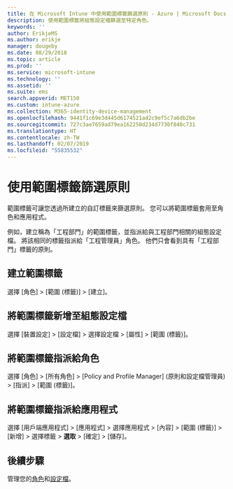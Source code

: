 ```yaml
---
title: 在 Microsoft Intune 中使用範圍標籤篩選原則 - Azure | Microsoft Docs
description: 使用範圍標籤將組態設定檔篩選至特定角色。
keywords: ''
author: ErikjeMS
ms.author: erikje
manager: dougeby
ms.date: 08/29/2018
ms.topic: article
ms.prod: ''
ms.service: microsoft-intune
ms.technology: ''
ms.assetid: ''
ms.suite: ems
search.appverid: MET150
ms.custom: intune-azure
ms.collection: M365-identity-device-management
ms.openlocfilehash: 9441f1c69e3d445d6174521ad2c9ef5c7a6db2be
ms.sourcegitcommit: 727c3ae7659ad79ea162250d234d7730f840c731
ms.translationtype: HT
ms.contentlocale: zh-TW
ms.lasthandoff: 02/07/2019
ms.locfileid: "55835532"
---
```

# <a name="use-scope-tags-to-filter-policies"></a>使用範圍標籤篩選原則

範圍標籤可讓您透過所建立的自訂標籤來篩選原則。 您可以將範圍標籤套用至角色和應用程式。

例如，建立稱為「工程部門」的範圍標籤，並指派給與工程部門相關的組態設定檔。 將該相同的標籤指派給「工程管理員」角色。 他們只會看到具有「工程部門」標籤的原則。

## <a name="to-create-a-scope-tag"></a>建立範圍標籤

選擇 [角色] > [範圍 (標籤)] > [建立]。

## <a name="to-add-a-scope-tag-to-a-configuration-profile"></a>將範圍標籤新增至組態設定檔

選擇 [裝置設定] > [設定檔] > 選擇設定檔 > [屬性] > [範圍 (標籤)]。

## <a name="to-assign-a-scope-tag-to-a-role"></a>將範圍標籤指派給角色

選擇 [角色] > [所有角色] > [Policy and Profile Manager] \(原則和設定檔管理員\) > [指派] > [範圍 (標籤)]。

## <a name="to-assign-a-scope-tag-to-an-app"></a>將範圍標籤指派給應用程式

選擇 [用戶端應用程式] > [應用程式] > 選擇應用程式 > [內容] > [範圍 (標籤)] > [新增] > 選擇標籤 > **選取**  > [確定] > [儲存]。


## <a name="next-steps"></a>後續步驟

管理您的[角色](role-based-access-control.md)和[設定檔](device-profile-assign.md)。

